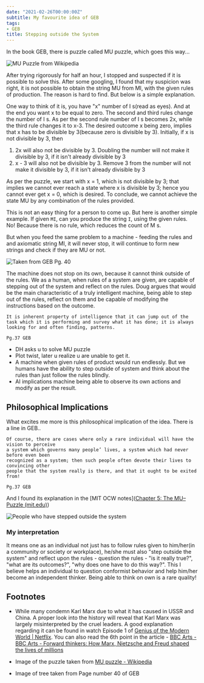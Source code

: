 ```yaml
---
date: "2021-02-26T00:00:00Z"
subtitle: My favourite idea of GEB
tags:
- GEB
title: Stepping outside the System
---
```


In the book GEB, there is puzzle called MU puzzle, which goes this way...

![MU Puzzle from Wikipedia](https://i.imgur.com/paaaPwj.png) 

After trying rigorously for half an hour, I stopped and suspected if it is possible to solve this. After some googling, I found that my suspicion was right, it is not possible to obtain the string MU from MI, with the given rules of production. The reason is hard to find. But below is a simple explanation. 

One way to think of it is, you have "x" number of I s(read as eyes). And at the end you want x to be equal to zero. The second and third rules change the number of I s. As per the second rule number of I s becomes 2x, while the third rule changes it to x-3. The desired outcome x being zero, implies that x has to be divisible by 3(because zero is divisible by 3). Initially, if x is not divisible by 3, then

1. 2x will also not be divisible by 3. Doubling the number will not make it divisible by 3, if it isn't already divisible by 3
2. x - 3 will also not be divisible by 3. Remove 3 from the number will not make it divisible by 3, if it isn't already divisible by 3

As per the puzzle, we start with x = 1, which is not divisible by 3; that implies we cannot ever reach a state where x is divisible by 3; hence you cannot ever get x = 0, which is desired. To conclude, we cannot achieve the state MU by any combination of the rules provided.

This is not an easy thing for a person to come up. But here is another simple example. If given `MI`, can you produce the string `I`, using the given rules. No! Because there is no rule, which reduces the count of M s.

But when you feed the same problem to a machine - feeding the rules and and axiomatic string MI, it will never stop, it will continue to form new strings and check if they are MU or not.

![Taken from GEB Pg. 40](https://imgur.com/SzXUzZg.png)

The machine does not stop on its own, because it cannot think outside of the rules. We as a human, when rules of a system are given, are capable of stepping out of the system and reflect on the rules. Doug argues that would be the main characteristic of a truly intelligent machine, being able to step out of the rules, reflect on them and be capable of modifying the instructions based on the outcome.

```
It is inherent property of intelligence that it can jump out of the task which it is performing and survey what it has done; it is always looking for and often finding, patterns.

Pg.37 GEB
```



- DH asks u to solve MU puzzle
- Plot twist, later u realize u are unable to get it.
- A machine when given rules of product would run endlessly. But we humans have the ability to step outside of system and think about the rules than just follow the rules blindly.
- AI implications machine being able to observe its own actions and modify as per the result.

## Philosophical Implications

What excites me more is this philosophical implication of the idea. There is a line in GEB..

```
Of course, there are cases where only a rare individual will have the vision to perceive
a system which governs many people’ lives, a system which had never before even been
recognized as a system; then such people often devote their lives to convincing other
people that the system really is there, and that it ought to be exited from!
 
Pg.37 GEB
```

And I found its explanation in the [MIT OCW notes]([Chapter 5: The MU–Puzzle (mit.edu)](https://ocw.mit.edu/high-school/humanities-and-social-sciences/godel-escher-bach/lecture-notes/MITHFH_geb_v3_5.pdf))

![People who have stepped outside the system](https://imgur.com/6kD9T4L.png)

### My interpretation 

It means one as an individual not just has to follow rules given to him/her(in a community or society or workplace), he/she must also "step outside the system" and reflect upon the rules - question the rules - "is it really true?", "what are its outcomes?", "why does one have to do this way?". This I believe helps an individual to question conformist behavior  and help him/her become an independent thinker. Being able to think on own is a rare quality!



## Footnotes

- While many condemn Karl Marx due to what it has caused in USSR and China. A proper look into the history will reveal that Karl Marx was largely misinterpreted by the cruel leaders. A good explanation regarding it can be found in watch Episode 1 of [Genius of the Modern World | Netflix](https://www.netflix.com/in/title/80186252). You can also read the 6th point in the article - [BBC Arts - BBC Arts - Forward thinkers: How Marx, Nietzsche and Freud shaped the lives of millions](https://www.bbc.co.uk/programmes/articles/4CVpPWQkwbDzt4w2RjNHf2S/forward-thinkers-how-marx-nietzsche-and-freud-shaped-the-lives-of-millions)

- Image of the puzzle taken from [MU puzzle - Wikipedia](https://en.wikipedia.org/wiki/MU_puzzle)
- Image of tree taken from Page number 40 of GEB
